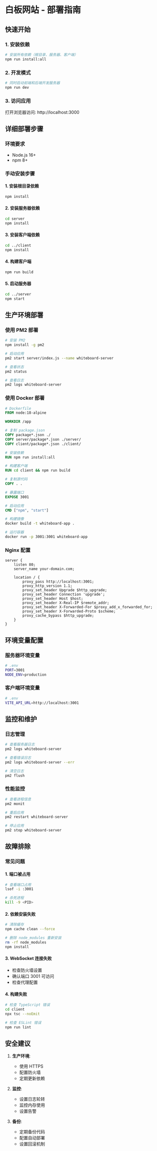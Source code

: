 # 白板网站 - 部署指南

## 快速开始

### 1. 安装依赖
```bash
# 安装所有依赖（根目录、服务器、客户端）
npm run install:all
```

### 2. 开发模式
```bash
# 同时启动前端和后端开发服务器
npm run dev
```

### 3. 访问应用
打开浏览器访问: http://localhost:3000

## 详细部署步骤

### 环境要求
- Node.js 16+ 
- npm 8+

### 手动安装步骤

#### 1. 安装根目录依赖
```bash
npm install
```

#### 2. 安装服务器依赖
```bash
cd server
npm install
```

#### 3. 安装客户端依赖
```bash
cd ../client
npm install
```

#### 4. 构建客户端
```bash
npm run build
```

#### 5. 启动服务器
```bash
cd ../server
npm start
```

## 生产环境部署

### 使用 PM2 部署
```bash
# 安装 PM2
npm install -g pm2

# 启动应用
pm2 start server/index.js --name whiteboard-server

# 查看状态
pm2 status

# 查看日志
pm2 logs whiteboard-server
```

### 使用 Docker 部署
```dockerfile
# Dockerfile
FROM node:18-alpine

WORKDIR /app

# 复制 package.json
COPY package*.json ./
COPY server/package*.json ./server/
COPY client/package*.json ./client/

# 安装依赖
RUN npm run install:all

# 构建客户端
RUN cd client && npm run build

# 复制源代码
COPY . .

# 暴露端口
EXPOSE 3001

# 启动应用
CMD ["npm", "start"]
```

```bash
# 构建镜像
docker build -t whiteboard-app .

# 运行容器
docker run -p 3001:3001 whiteboard-app
```

### Nginx 配置
```nginx
server {
    listen 80;
    server_name your-domain.com;

    location / {
        proxy_pass http://localhost:3001;
        proxy_http_version 1.1;
        proxy_set_header Upgrade $http_upgrade;
        proxy_set_header Connection 'upgrade';
        proxy_set_header Host $host;
        proxy_set_header X-Real-IP $remote_addr;
        proxy_set_header X-Forwarded-For $proxy_add_x_forwarded_for;
        proxy_set_header X-Forwarded-Proto $scheme;
        proxy_cache_bypass $http_upgrade;
    }
}
```

## 环境变量配置

### 服务器环境变量
```bash
# .env
PORT=3001
NODE_ENV=production
```

### 客户端环境变量
```bash
# .env
VITE_API_URL=http://localhost:3001
```

## 监控和维护

### 日志管理
```bash
# 查看服务器日志
pm2 logs whiteboard-server

# 查看错误日志
pm2 logs whiteboard-server --err

# 清空日志
pm2 flush
```

### 性能监控
```bash
# 查看进程信息
pm2 monit

# 重启应用
pm2 restart whiteboard-server

# 停止应用
pm2 stop whiteboard-server
```

## 故障排除

### 常见问题

#### 1. 端口被占用
```bash
# 查看端口占用
lsof -i :3001

# 杀死进程
kill -9 <PID>
```

#### 2. 依赖安装失败
```bash
# 清除缓存
npm cache clean --force

# 删除 node_modules 重新安装
rm -rf node_modules
npm install
```

#### 3. WebSocket 连接失败
- 检查防火墙设置
- 确认端口 3001 可访问
- 检查代理配置

#### 4. 构建失败
```bash
# 检查 TypeScript 错误
cd client
npx tsc --noEmit

# 检查 ESLint 错误
npm run lint
```

## 安全建议

1. **生产环境**:
   - 使用 HTTPS
   - 配置防火墙
   - 定期更新依赖

2. **监控**:
   - 设置日志轮转
   - 监控内存使用
   - 设置告警

3. **备份**:
   - 定期备份代码
   - 配置自动部署
   - 设置回滚机制
